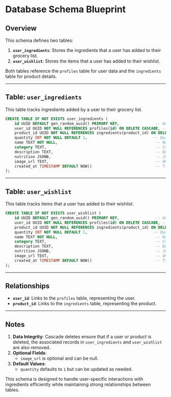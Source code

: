 # Database Schema Blueprint

## Overview
This schema defines two tables:
1. **`user_ingredients`**: Stores the ingredients that a user has added to their grocery list.
2. **`user_wishlist`**: Stores the items that a user has added to their wishlist.

Both tables reference the `profiles` table for user data and the `ingredients` table for product details.

---

## Table: `user_ingredients`
This table tracks ingredients added by a user to their grocery list.

```sql
CREATE TABLE IF NOT EXISTS user_ingredients (
    id UUID DEFAULT gen_random_uuid() PRIMARY KEY,                -- Unique identifier for each entry
    user_id UUID NOT NULL REFERENCES profiles(id) ON DELETE CASCADE, -- References the user from the profiles table
    product_id UUID NOT NULL REFERENCES ingredients(product_id) ON DELETE CASCADE, -- References the product from the ingredients table
    quantity INT NOT NULL DEFAULT 1,                             -- Quantity requested by the user
    name TEXT NOT NULL,                                           -- Name of the ingredient
    category TEXT,                                                -- Category of the ingredient (e.g., vegetable, fruit, etc.)
    description TEXT,                                             -- Detailed description of the ingredient
    nutrition JSONB,                                              -- JSON object storing nutritional information
    image_url TEXT,                                               -- URL of the ingredient image (optional)
    created_at TIMESTAMP DEFAULT NOW()                            -- Timestamp for when the record was created
);
```

---

## Table: `user_wishlist`
This table tracks items that a user has added to their wishlist.

```sql
CREATE TABLE IF NOT EXISTS user_wishlist (
    id UUID DEFAULT gen_random_uuid() PRIMARY KEY,                -- Unique identifier for each entry
    user_id UUID NOT NULL REFERENCES profiles(id) ON DELETE CASCADE, -- References the user from the profiles table
    product_id UUID NOT NULL REFERENCES ingredients(product_id) ON DELETE CASCADE, -- References the product from the ingredients table
    quantity INT NOT NULL DEFAULT 1,                             -- Quantity the user wishes to add to their wishlist
    name TEXT NOT NULL,                                           -- Name of the ingredient
    category TEXT,                                                -- Category of the ingredient (e.g., vegetable, fruit, etc.)
    description TEXT,                                             -- Detailed description of the ingredient
    nutrition JSONB,                                              -- JSON object storing nutritional information
    image_url TEXT,                                               -- URL of the ingredient image (optional)
    created_at TIMESTAMP DEFAULT NOW()                            -- Timestamp for when the record was created
);
```

---

## Relationships
- **`user_id`**: Links to the `profiles` table, representing the user.
- **`product_id`**: Links to the `ingredients` table, representing the product.

---

## Notes
1. **Data Integrity**: Cascade deletes ensure that if a user or product is deleted, the associated records in `user_ingredients` and `user_wishlist` are also removed.
2. **Optional Fields**:
   - `image_url` is optional and can be null.
3. **Default Values**:
   - `quantity` defaults to `1` but can be updated as needed.

This schema is designed to handle user-specific interactions with ingredients efficiently while maintaining strong relationships between tables.

